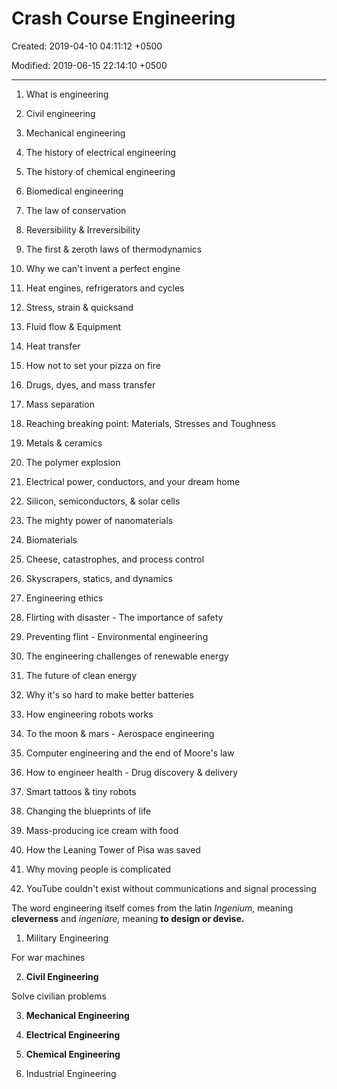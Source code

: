 # Crash Course Engineering

Created: 2019-04-10 04:11:12 +0500

Modified: 2019-06-15 22:14:10 +0500

---

1.  What is engineering

2.  Civil engineering

3.  Mechanical engineering

4.  The history of electrical engineering

5.  The history of chemical engineering

6.  Biomedical engineering

7.  The law of conservation

8.  Reversibility & Irreversibility

9.  The first & zeroth laws of thermodynamics

10. Why we can't invent a perfect engine

11. Heat engines, refrigerators and cycles

12. Stress, strain & quicksand

13. Fluid flow & Equipment

14. Heat transfer

15. How not to set your pizza on fire

16. Drugs, dyes, and mass transfer

17. Mass separation

18. Reaching breaking point: Materials, Stresses and Toughness

19. Metals & ceramics

20. The polymer explosion

21. Electrical power, conductors, and your dream home

22. Silicon, semiconductors, & solar cells

23. The mighty power of nanomaterials

24. Biomaterials

25. Cheese, catastrophes, and process control

26. Skyscrapers, statics, and dynamics

27. Engineering ethics

28. Flirting with disaster - The importance of safety

29. Preventing flint - Environmental engineering

30. The engineering challenges of renewable energy

31. The future of clean energy

32. Why it's so hard to make better batteries

33. How engineering robots works

34. To the moon & mars - Aerospace engineering

35. Computer engineering and the end of Moore's law

36. How to engineer health - Drug discovery & delivery

37. Smart tattoos & tiny robots

38. Changing the blueprints of life

39. Mass-producing ice cream with food

40. How the Leaning Tower of Pisa was saved

41. Why moving people is complicated

42. YouTube couldn't exist without communications and signal processing



The word engineering itself comes from the latin *Ingenium*, meaning **cleverness** and *ingeniare,* meaning **to design or devise.**



1.  Military Engineering

For war machines

2.  **Civil Engineering**

Solve civilian problems

3.  **Mechanical Engineering**

4.  **Electrical Engineering**

5.  **Chemical Engineering**

6.  Industrial Engineering
